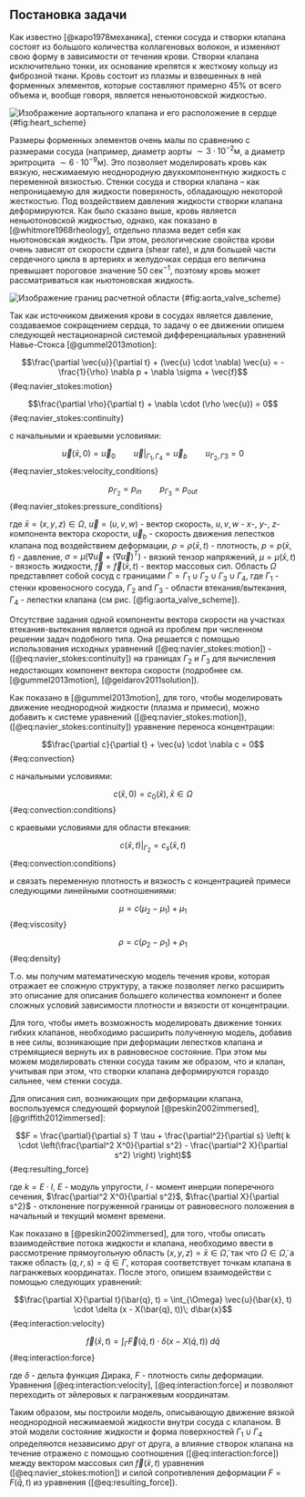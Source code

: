 ## Постановка задачи

Как известно [@каро1978механика], стенки сосуда и створки клапана состоят из
большого количества коллагеновых волокон, и изменяют свою форму в зависимости
от течения крови. Створки клапана исключительно тонки, их основание крепятся к
жесткому кольцу из фиброзной ткани. Кровь состоит из плазмы и взвешенных в ней
форменных элементов, которые составляют примерно 45% от всего объема и, вообще
говоря, является неньютоновской жидкостью.

![Изображение аортального клапана и его расположение в сердце](heart_scheme.png) {#fig:heart_scheme}

Размеры форменных элементов очень малы по сравнению с размерами сосуда
(например, диаметр аорты $\sim 3 \cdot 10^{-2}\text{м}$, а диаметр эритроцита
$\sim 6 \cdot 10^{-9}\text{м}$). Это позволяет моделировать кровь как вязкую,
несжимаемую неоднородную двухкомпонентную жидкость с переменной вязкостью.
Стенки сосуда и створки клапана – как непроницаемую для жидкости поверхность,
обладающую некоторой жесткостью. Под воздействием давления жидкости створки
клапана деформируются. Как было сказано выше, кровь является неньютоновской
жидкостью, однако, как показано в [@whitmore1968rheology], отдельно плазма
ведет себя как ньютоновская жидкость. При этом, реологические свойства крови
очень зависят от скорости сдвига (shear rate), и для большей части сердечного
цикла в артериях и желудочках сердца его величина превышает пороговое значение
$50\; \text{сек}^{-1}$, поэтому кровь может рассматриваться как ньютоновская
жидкость.

![Изображение границ расчетной области](aorta_valve_scheme.png) {#fig:aorta_valve_scheme}

Так как источником движения крови в сосудах является давление, создаваемое
сокращением сердца, то задачу о ее движении опишем следующей нестационарной
системой дифференциальных уравнений Навье-Стокса [@gummel2013motion]:

$$\frac{\partial \vec{u}}{\partial t} + (\vec{u} \cdot \nabla) \vec{u} = - \frac{1}{\rho} \nabla p + \nabla \sigma + \vec{f}$$ {#eq:navier_stokes:motion}

$$\frac{\partial \rho}{\partial t} + \nabla \cdot (\rho \vec{u}) = 0$$ {#eq:navier_stokes:continuity}

с начальными и краевыми условиями:

$$\vec{u}(\bar{x}, 0) = \vec{u}_0 \qquad \vec{u}|_{\Gamma_1, \Gamma_4} = \vec{u}_b \qquad u_{\Gamma_2, \Gamma3} = 0$$ {#eq:navier_stokes:velocity_conditions}

$$p_{\Gamma_2} = p_{in} \qquad p_{\Gamma_3} = p_{out}$$ {#eq:navier_stokes:pressure_conditions}

где $\bar{x}=(x,y,z) \in \Omega$,
$\vec{u}=(u,v,w)$ - вектор скорость, $u, v,
w$ - $x$-, $y$-, $z$-компонента вектора скорости,
$\vec{u}_b$ - скорость движения лепестков клапана под воздействием деформации,
$\rho=\rho(\bar{x}, t)$ - плотность,
$p=p(\bar{x}, t)$ - давление,
$\sigma = \mu (\nabla \vec{u} + (\nabla \vec{u})^T)$ - вязкий тензор напряжений,
$\mu = \mu(\bar{x}, t)$ - вязкость жидкости,
$\vec{f} = \vec{f}(\bar{x}, t)$ - вектор массовых сил.
Область $\Omega$ представляет собой сосуд с границами
$\Gamma = \Gamma_1 \cup \Gamma_2 \cup \Gamma_3 \cup \Gamma_4$, где
$\Gamma_1$ - стенки кровеносного сосуда,
$\Gamma_2$ and $\Gamma_3$ - области втекания/вытекания,
$\Gamma_4$ - лепестки клапана (см рис. [@fig:aorta_valve_scheme]).

Отсутствие задания одной компоненты вектора скорости на участках
втекания-вытекания является одной из проблем при численном решении задач
подобного типа. Она решается с помощью использования исходных уравнений
([@eq:navier_stokes:motion]) - ([@eq:navier_stokes:continuity]) на границах
$\Gamma_2$ и $\Gamma_3$ для вычисления недостающих компонент вектора скорости
(подробнее см. [@gummel2013motion], [@geidarov2011solution]).

Как показано в [@gummel2013motion], для того, чтобы моделировать движение
неоднородной жидкости (плазма и примеси), можно добавить к системе уравнений
([@eq:navier_stokes:motion]), ([@eq:navier_stokes:continuity]) уравнение
переноса концентрации:

$$\frac{\partial c}{\partial t} + \vec{u} \cdot \nabla c = 0$$ {#eq:convection}

с начальными условиями:

$$c(\bar{x}, 0) = c_0(\bar{x}), \bar{x} \in \Omega$$ {#eq:convection:conditions}

с краевыми условиями для области втекания:

$$c(\bar{x}, t)|_{\Gamma_2} = c_s(\bar{x}, t)$$ {#eq:convection:conditions}

и связать переменную плотность и вязкость с концентрацией примеси следующими
линейными соотношениями:

$$\mu = c (\mu_2 - \mu_1) + \mu_1$$ {#eq:viscosity}

$$\rho = c (\rho_2 - \rho_1) + \rho_1$$ {#eq:density}

Т.о. мы получим математическую модель течения крови, которая отражает ее
сложную структуру, а также позволяет легко расширить это описание для описания
большего количества компонент и более сложных условий зависимости плотности и
вязкости от концентрации.

Для того, чтобы иметь возможность моделировать движение тонких гибких клапанов,
необходимо расширить полученную модель, добавив в нее силы, возникающие при
деформации лепестков клапана и стремящиеся вернуть их в равновесное состояние.
При этом мы можем моделировать стенки сосуда таким же образом, что и клапан,
учитывая при этом, что створки клапана деформируются гораздо сильнее, чем
стенки сосуда.

Для описания сил, возникающих при деформации клапана, воспользуемся
следующей формулой [@peskin2002immersed], [@griffith2012immersed]:

$$F = \frac{\partial}{\partial s} T \tau + \frac{\partial^2}{\partial s} \left( k \cdot \left(\frac{\partial^2 X^0}{\partial s^2} - \frac{\partial^2 X}{\partial s^2} \right) \right)$$ {#eq:resulting_force}

где $k = E \cdot I$, $E$ - модуль упругости, $I$ - момент инерции поперечного
сечения, $\frac{\partial^2 X^0}{\partial s^2}$, $\frac{\partial X}{\partial s^2}$ -
отклонение погруженной границы от равновесного положения в начальный и
текущий момент времени.

Как показано в [@peskin2002immersed], для того, чтобы описать взаимодействие
потока жидкости и клапана, необходимо ввести в рассмотрение
прямоугольную область $(x, y, z) = \bar{x} \in \tilde{\Omega}$, так что $\Omega \in \tilde{\Omega}$,
а также область $(q, r, s) = \bar{q} \in \Gamma$, которая
соответствует точкам клапана в лагранжевых координатах. После
этого, опишем взаимодействи с помощью следующих уравнений:

$$\frac{\partial X}{\partial t}(\bar{q}, t) = \int_{\Omega} \vec{u}(\bar{x}, t) \cdot \delta (x - X(\bar{q}, t))\; d\bar{x}$$ {#eq:interaction:velocity}

$$\vec{f}(\bar{x}, t) = \int_{\Gamma} \vec{F}(\bar{q}, t) \cdot \delta (x - X(\bar{q}, t))\; d\bar{q}$$ {#eq:interaction:force}

где $\delta$ - дельта функция Дирака, $F$ - плотность силы деформации.
Уравнения [@eq:interaction:velocity], [@eq:interaction:force]
и позволяют переходить от эйлеровых к лагранжевым координатам.

Таким образом, мы построили модель, описывающую движение вязкой 
неоднородной несжимаемой жидкости внутри сосуда с клапаном. В этой 
модели состояние жидкости и форма поверхностей $\Gamma_1 \cup \Gamma_4$ определяются 
независимо друг от друга, а влияние створок клапана на течение отражено 
с помощью соотношения ([@eq:interaction:force]) между вектором массовых сил
$\vec{f}(\bar{x}, t)$ уравнения ([@eq:navier_stokes:motion]) и силой сопротивления
деформации $F=F(\bar{q}, t)$  из уравнения ([@eq:resulting_force]).

